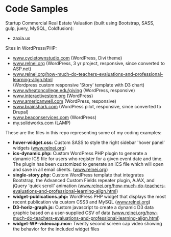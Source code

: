 # Code Samples
Startup Commercial Real Estate Valuation (built using Bootstrap, SASS, gulp, juery, MySQL, Coldfusion):
* zaxia.us

Sites in WordPress/PHP:
* www.cycletownstudio.com (WordPress, Divi theme)
* www.relnei.org (WordPress, 3 yr project, responsive, since converted to ASP.net)
* www.relnei.org/how-much-do-teachers-evaluations-and-professional-learning-align.html  
   (Wordpress custom responsive 'Story' template with D3 chart)
* www.wheatoncollege.edu/giving (WordPress, responsive)
* www.interactivestem.org (WordPress)
* www.americanwell.com (WordPress, responsive)
* www.brainshark.com (WordPress pilot, responsive, since converted to Drupal)
* www.beaconservices.com (WordPress)
* my.solidworks.com (LAMP)

These are the files in this repo representing some of my coding examples:

* **hover-widget.css:** Custom SASS to style the right sidebar 'hover panel' widgets (www.relnei.org)
* **ics-dynamic.php:** Custom WordPress PHP plugin to generate a dynamic ICS file for users who register for a given event date and time. The plugin has been customized to generate an ICS file which will open and save in all email clients. (www.relnei.org)
* **single-story.php:** Custom WordPress template that integrates Bootstrap, the Advanced Custom Fields repeater plugin, AJAX, and jQuery 'quick scroll' animation (www.relnei.org/how-much-do-teachers-evaluations-and-professional-learning-align.html)
* **widget-publications.php:** WordPress PHP widget that displays the most recent publication via custom CSS3 and MySQL (www.relnei.org)
* **D3-horiz-graph.js:** Custom javascript to create a dynamic D3 data graphic based on a user-supplied CSV of data (www.relnei.org/how-much-do-teachers-evaluations-and-professional-learning-align.html)
* **widget-WP-videocap.mov:** Twenty second screen cap video showing the behavior for the included widget files


